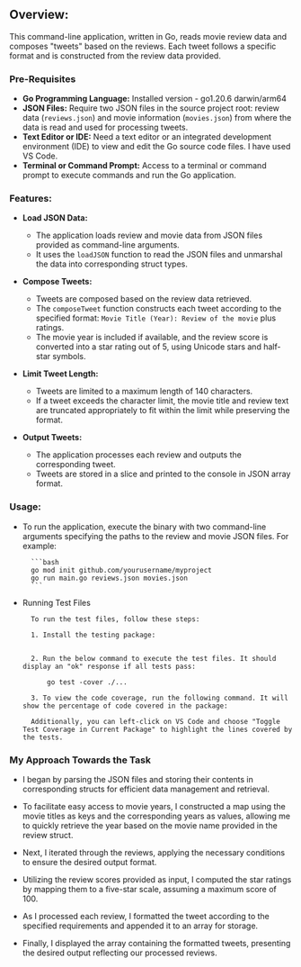 ## Overview:

This command-line application, written in Go, reads movie review data and composes "tweets" based on the reviews. Each tweet follows a specific format and is constructed from the review data provided.

### Pre-Requisites

- **Go Programming Language:** Installed version - go1.20.6 darwin/arm64
- **JSON Files:** Require two JSON files in the source project root: review data (`reviews.json`) and movie information (`movies.json`) from where the data is read and used for processing tweets.
- **Text Editor or IDE:** Need a text editor or an integrated development environment (IDE) to view and edit the Go source code files. I have used VS Code.
- **Terminal or Command Prompt:** Access to a terminal or command prompt to execute commands and run the Go application.

### Features:

- **Load JSON Data:**
  - The application loads review and movie data from JSON files provided as command-line arguments.
  - It uses the `loadJSON` function to read the JSON files and unmarshal the data into corresponding struct types.

- **Compose Tweets:**
  - Tweets are composed based on the review data retrieved.
  - The `composeTweet` function constructs each tweet according to the specified format: `Movie Title (Year): Review of the movie` plus ratings.
  - The movie year is included if available, and the review score is converted into a star rating out of 5, using Unicode stars and half-star symbols.

- **Limit Tweet Length:**
  - Tweets are limited to a maximum length of 140 characters.
  - If a tweet exceeds the character limit, the movie title and review text are truncated appropriately to fit within the limit while preserving the format.

- **Output Tweets:**
  - The application processes each review and outputs the corresponding tweet.
  - Tweets are stored in a slice and printed to the console in JSON array format.

### Usage:

- To run the application, execute the binary with two command-line arguments specifying the paths to the review and movie JSON files. For example:

        ```bash
        go mod init github.com/yourusername/myproject
        go run main.go reviews.json movies.json
        ```

- Running Test Files

        To run the test files, follow these steps:

        1. Install the testing package:


        2. Run the below command to execute the test files. It should display an "ok" response if all tests pass:
        
            go test -cover ./...

        3. To view the code coverage, run the following command. It will show the percentage of code covered in the package:

        Additionally, you can left-click on VS Code and choose "Toggle Test Coverage in Current Package" to highlight the lines covered by the tests.




### My Approach Towards the Task

- I began by parsing the JSON files and storing their contents in corresponding structs for efficient data management and retrieval.

- To facilitate easy access to movie years, I constructed a map using the movie titles as keys and the corresponding years as values, allowing me to quickly retrieve the year based on the movie name provided in the review struct.

- Next, I iterated through the reviews, applying the necessary conditions to ensure the desired output format.

- Utilizing the review scores provided as input, I computed the star ratings by mapping them to a five-star scale, assuming a maximum score of 100.

- As I processed each review, I formatted the tweet according to the specified requirements and appended it to an array for storage.

- Finally, I displayed the array containing the formatted tweets, presenting the desired output reflecting our processed reviews.

